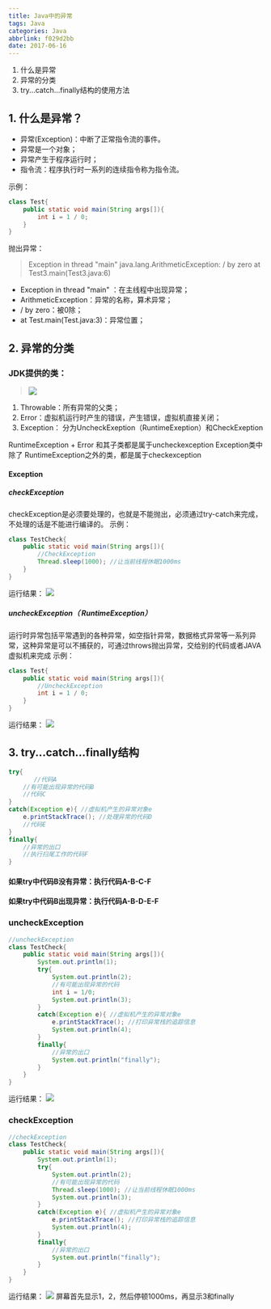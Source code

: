 ```yaml
---
title: Java中的异常
tags: Java
categories: Java
abbrlink: f029d2bb
date: 2017-06-16
---
```


1. 什么是异常
2. 异常的分类
3. try...catch...finally结构的使用方法

## 1. 什么是异常？  ##

>
* 异常(Exception)：中断了正常指令流的事件。
* 异常是一个对象；
* 异常产生于程序运行时；
* 指令流：程序执行时一系列的连续指令称为指令流。
>
示例：
```java
class Test{
	public static void main(String args[]){
		int i = 1 / 0;
	}
}
```
 抛出异常：
>Exception in thread "main" java.lang.ArithmeticException: / by zero
	at Test3.main(Test3.java:6)

* Exception in thread "main" ：在主线程中出现异常；
* ArithmeticException：异常的名称，算术异常；
* / by zero：被0除；
* at Test.main(Test.java:3)：异常位置；

## 2. 异常的分类 ##
### JDK提供的类： ###

> ![](http://i.imgur.com/gTBhe2x.png)
1.  Throwable：所有异常的父类；
2.  Error：虚拟机运行时产生的错误，产生错误，虚拟机直接关闭；
3.   Exception： 分为UncheckExeption（RuntimeExeption）和CheckExeption
>
RuntimeException + Error 和其子类都是属于uncheckexception
Exception类中除了 RuntimeException之外的类，都是属于checkexception

#### Exception ####
##### checkException #####
>
checkException是必须要处理的，也就是不能抛出，必须通过try-catch来完成，不处理的话是不能进行编译的。
示例：
```java
class TestCheck{
	public static void main(String args[]){
        //CheckException
		Thread.sleep(1000); //让当前线程休眠1000ms
	}
}
```
运行结果：
![](http://i.imgur.com/xMd1LOi.png)

##### uncheckException（ RuntimeException） #####
>
运行时异常包括平常遇到的各种异常，如空指针异常，数据格式异常等一系列异常，这种异常是可以不捕获的，可通过throws抛出异常，交给别的代码或者JAVA虚拟机来完成
示例：
```java
class Test{
	public static void main(String args[]){
		//UncheckException
		int i = 1 / 0;
	}
}
```
运行结果：
![](http://i.imgur.com/ll7JnfN.png)

## 3. try...catch...finally结构 ##
>
```java
try{
       //代码A
	//有可能出现异常的代码B
	//代码C
}
catch(Exception e){ //虚拟机产生的异常对象e
	e.printStackTrace(); //处理异常的代码D
	//代码E
}
finally{
	//异常的出口
	//执行扫尾工作的代码F
}
```
#### 如果try中代码B没有异常：执行代码A-B-C-F
#### 如果try中代码B出现异常：执行代码A-B-D-E-F

### uncheckException ###
>
```java
//uncheckException
class TestCheck{
	public static void main(String args[]){
		System.out.println(1);
		try{
			System.out.println(2);
			//有可能出现异常的代码
			int i = 1/0;
			System.out.println(3);
		}
		catch(Exception e){ //虚拟机产生的异常对象e
			e.printStackTrace(); //打印异常栈的追踪信息
			System.out.println(4);
		}
		finally{
			//异常的出口
			System.out.println("finally");
		}
	}
}
```
运行结果：
![](http://i.imgur.com/DG4HLEn.png)

### checkException ###
>
```java
//checkException
class TestCheck{
	public static void main(String args[]){
		System.out.println(1);
		try{
			System.out.println(2);
			//有可能出现异常的代码
			Thread.sleep(1000); //让当前线程休眠1000ms
			System.out.println(3);
		}
		catch(Exception e){ //虚拟机产生的异常对象e
			e.printStackTrace(); //打印异常栈的追踪信息
			System.out.println(4);
		}
		finally{
			//异常的出口
			System.out.println("finally");
		}
	}
}
```
运行结果：
![](http://i.imgur.com/yWIuLO9.png)
屏幕首先显示1，2，然后停顿1000ms，再显示3和finally

